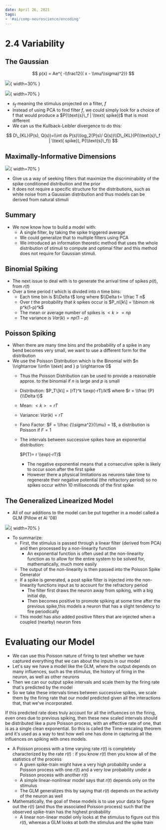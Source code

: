 ```yaml
---
date: April 26, 2021
tags:
- '#ai/comp-neuroscience/encoding'
---
```


# 2.4 Variability

## The Gaussian

$$
p(x) = Ae^{ -\\frac12{( x - \\mu/\\sigma)^2}}
$$

![](2.4.1.png#center){ width=30% }

![](2.4.2.png#center){ width=70% }

- $s_f$ meaning the stimulus projected on a filter, $f$
- Instead of using PCA to find filter $f$, we could simply look for a choice of f that would produce a $P(\\text{s}\_f | \\text{ spike})$ that is most different
- We can us the Kullback-Leibler divergence to do this:

$$
D\_{KL}(P(s), Q(s))=\\int ds P(s)\\log_2(P(s)/ Q(s))\\D\_{KL}(P(\\text{s}\_f | \\text{ spike}), P(\\text{s}\_f))
$$

## Maximally-Informative Dimensions

![](2.4.3.png#center){ width=70% }

- Give us a way of seeking filters that maximize the discriminability of the spike conditioned distribution and the prior
- It does not require a specific structure for the distributions, such as white noise from a Gaussian distribution and thus models can be derived from natural stimuli

## Summary

- We now know how to build a model with:
  - A single filter, by taking the spike triggered average
  - We could generalize that to multiple filters using PCA
  - We introduced an information theoretic method that uses the whole distribution of stimuli to compute and optimal filter and this method does not require for Gaussian stimuli.

## Binomial Spiking

- The next issue to deal with is to generate the arrival time of spikes $p(t),$ from  $r(t)$
- Over a time period $t$ which is divided into $n$ time bins:
  - Each time bin is $\\Delta t$ long where $\\Delta t= \\frac T n$
  - Over $t$ the probability that $k$ spikes occur is $P_n\[k\] = \\binom nk p^k(1-p)^k$
  - The mean or average number of spikes is $<k> = np$
  - The variance is $Var(k) = np(1-p)$

## Poisson Spiking

- When there are many time bins and the probability of a spike in any bend becomes very small, we want to use a different form for the distribution
- We use the Poisson Distribution which is the Binomial with $n \\rightarrow \\infin \\text{ and } p \\rightarrow 0$
  - Thus the Poisson Distribution can be used to provide a reasonable approx. to the binomial if $n$ is large and $p$ is small

  - Distribution: $P_T\[k\] = (rT)^k \\exp(-rT)/k!$ where $r = \\frac {P}{\\Delta t}$

  - Mean: $<k>= rT$

  - Variance: $Var(k)= rT$

  - Fano Factor: $F = \\frac {\\sigma^2}{\\mu} = 1$, a distribution is Poisson if $F = 1$

  - The intervals between successive spikes have an exponential distribution:

    $P(T)= r \\exp(-rT)$

    - The negative exponential means that a consecutive spike is likely to occur soon after the first spike
    - However there a physical limitations as neurons take time to regenerate their negative potential (the refractory period) so no spikes occur within 10 milliseconds of the first spike

## The Generalized Linearized Model

- All of our additions to the model can be put together in a model called a GLM (Pillow et Al '08)

![](2.4.4.png#center){ width=70% }

- To summarize:
  - First, the stimulus is passed through a linear filter (derived from PCA) and then processed by a non-linearity function
    - An exponential function is often used at the non-linearity function as to allow for the entire system to be solved for, mathematically, much more easily
  - The output of the non-linearity is then passed into the Poisson Spike Generator
  - If a spike is generated, a post spike filter is injected into the non-linearity functions input as to account for the refractory period
    - The filter first draws the neuron away from spiking, with a big initial dip,
    - Then becomes positive to promote spiking at some time after the previous spike,this models a neuron that has a slight tendency to fire periodically
  - This model has also added positive filters that are injected when a coupled (nearby) neuron  fires

# Evaluating our Model

- We can use this Poisson nature of firing to test whether we have captured everything that we can about the inputs in our model
- Let's say we have a model like the GLM, where the output depends on many influences, such as the stimulus, the history of firing in the neuron, as well as other neurons
- Then we can our output spike intervals and scale them by the firing rate that's predicted by the model
- So we take these intervals times between successive spikes, we scale them by the firing rate that our model predicted given all the interactions that, that we've incorporated.

If this predicted rate does truly account for all the influences on the firing, even ones due to previous spiking, then these new scaled intervals should be distributed like a pure Poisson process, with an effective rate of one, that is as a single clean exponential. So this is called the Time-rescaling theorem and it's used as a way to test how well one has done in capturing all the influences on spiking with ones models.

- A Poisson process with a time varying rate $r(t)$ is completely characterized by the rate $r(t)$ : if you know $r(t)$  then you know all of the statistics of the process
  - A given spike-train might have a very high probability under a Poisson process with one $r(t)$ and a very low probability under a Poisson process with another $r(t)$
  - A simple linear-nonlinear model says that $r(t)$ depends only on the stimulus
  - The GLM generalizes this by saying that $r(t)$ depends on the activity of the neuron as well
- Mathematically, the goal of these models is to use your data to figure out the $r(t)$ (and thus the associated Poisson process) such that the observed spike-train has the highest probability
  - A linear non-linear model only looks at the stimulus to figure out this $r(t)$, whereas a GLM looks at both the stimulus and the spike train